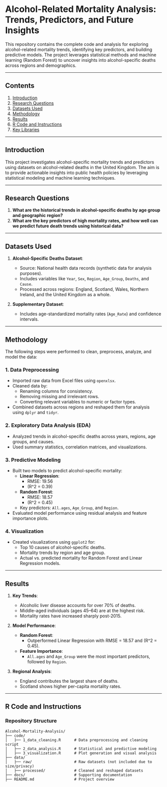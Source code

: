 # Alcohol-Related Mortality Analysis: Trends, Predictors, and Future Insights

This repository contains the complete code and analysis for exploring alcohol-related mortality trends, identifying key predictors, and building predictive models. The project leverages statistical methods and machine learning (Random Forest) to uncover insights into alcohol-specific deaths across regions and demographics.

---

## **Contents**
1. [Introduction](#introduction)
2. [Research Questions](#research-questions)
3. [Datasets Used](#datasets-used)
4. [Methodology](#methodology)
5. [Results](#results)
6. [R Code and Instructions](#r-code-and-instructions)
7. [Key Libraries](#key-libraries)

---

## **Introduction**
This project investigates alcohol-specific mortality trends and predictors using datasets on alcohol-related deaths in the United Kingdom. The aim is to provide actionable insights into public health policies by leveraging statistical modeling and machine learning techniques.

---

## **Research Questions**
1. **What are the historical trends in alcohol-specific deaths by age group and geographic region?**
2. **What are the key predictors of high mortality rates, and how well can we predict future death trends using historical data?**

---

## **Datasets Used**
1. **Alcohol-Specific Deaths Dataset**:
   - Source: National health data records (synthetic data for analysis purposes).
   - Includes variables like `Year`, `Sex`, `Region`, `Age_Group`, `Deaths`, and `Cause`.
   - Processed across regions: England, Scotland, Wales, Northern Ireland, and the United Kingdom as a whole.

2. **Supplementary Dataset**:
   - Includes age-standardized mortality rates (`Age_Rate`) and confidence intervals.

---

## **Methodology**
The following steps were performed to clean, preprocess, analyze, and model the data:

### 1. **Data Preprocessing**
- Imported raw data from Excel files using `openxlsx`.
- Cleaned data by:
  - Renaming columns for consistency.
  - Removing missing and irrelevant rows.
  - Converting relevant variables to numeric or factor types.
- Combined datasets across regions and reshaped them for analysis using `dplyr` and `tidyr`.

### 2. **Exploratory Data Analysis (EDA)**
- Analyzed trends in alcohol-specific deaths across years, regions, age groups, and causes.
- Used summary statistics, correlation matrices, and visualizations.

### 3. **Predictive Modeling**
- Built two models to predict alcohol-specific mortality:
  - **Linear Regression**:
    - RMSE: 19.56
    - \(R^2 = 0.39\)
  - **Random Forest**:
    - RMSE: 18.57
    - \(R^2 = 0.45\)
  - Key predictors: `All.ages`, `Age_Group`, and `Region`.
- Evaluated model performance using residual analysis and feature importance plots.

### 4. **Visualization**
- Created visualizations using `ggplot2` for:
  - Top 10 causes of alcohol-specific deaths.
  - Mortality trends by region and age group.
  - Actual vs. predicted mortality for Random Forest and Linear Regression models.

---

## **Results**
1. **Key Trends**:
   - Alcoholic liver disease accounts for over 70% of deaths.
   - Middle-aged individuals (ages 45–64) are at the highest risk.
   - Mortality rates have increased sharply post-2015.

2. **Model Performance**:
   - **Random Forest**:
     - Outperformed Linear Regression with RMSE = 18.57 and \(R^2 = 0.45\).
   - **Feature Importance**:
     - `All.ages` and `Age_Group` were the most important predictors, followed by `Region`.

3. **Regional Analysis**:
   - England contributes the largest share of deaths.
   - Scotland shows higher per-capita mortality rates.

---

## **R Code and Instructions**
### Repository Structure
```plaintext
Alcohol-Mortality-Analysis/
├── code/
│   ├── 1_data_cleaning.R      # Data preprocessing and cleaning script
│   ├── 2_data_analysis.R      # Statistical and predictive modeling
│   ├── 3_visualization.R      # Plot generation and visual analysis
├── data/
│   ├── raw/                   # Raw datasets (not included due to size/privacy)
│   ├── processed/             # Cleaned and reshaped datasets
├── docs/                      # Supporting documentation
├── README.md                  # Project overview

